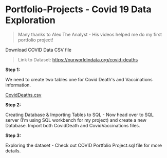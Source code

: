 # Portfolio-Projects - Covid 19 Data Exploration

>Many thanks to Alex The Analyst - His videos helped me do my first portfolio project!

Download COVID Data CSV file
> Link to Dataset: https://ourworldindata.org/covid-deaths

**Step 1:**

We need to create two tables one for Covid Death's and Vaccinations information. 

[CovidDeaths.csv](https://github.com/redhym/Portfolio-Projects/files/8617707/CovidDeaths.csv)


**Step 2:**

Creating Database & Importing Tables to SQL - Now head over to SQL server (I’m using SQL workbench for my project) and create a new Database. Import both CovidDeath and CovidVaccinations files.

**Step 3:**

Exploring the dataset - Check out COVID Portfolio Project.sql file for more details.





